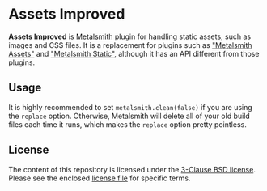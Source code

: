 # Assets Improved

**Assets Improved** is [Metalsmith][1] plugin for handling static assets, such as images and CSS files. It is a replacement for plugins such as ["Metalsmith Assets"][2] and ["Metalsmith Static"][3], although it has an API different from those plugins.

[1]: http://metalsmith.io
[2]: https://github.com/treygriffith/metalsmith-assets
[3]: https://github.com/thehydroimpulse/metalsmith-static

## Usage

It is highly recommended to set `metalsmith.clean(false)` if you are using the `replace` option. Otherwise, Metalsmith will delete all of your old build files each time it runs, which makes the `replace` option pretty pointless.

## License

The content of this repository is licensed under the [3-Clause BSD license][4]. Please see the enclosed [license file][5] for specific terms.

[4]: https://opensource.org/licenses/BSD-3-Clause
[5]: https://github.com/philgs/metalsmith-assets-improved/blob/release/LICENSE.md
